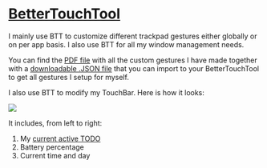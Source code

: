 # [BetterTouchTool](https://www.boastr.net)
I mainly use BTT to customize different trackpad gestures either globally or on per app basis. I also use BTT for all my window management needs.

You can find the [PDF file](./gestures.pdf) with all the custom gestures I have made together with a [downloadable .JSON file](https://raw.githubusercontent.com/nikitavoloboev/my-mac-os/master/btt/Main.json) that you can import to your BetterTouchTool to get all gestures I setup for myself.

I also use BTT to modify my TouchBar. Here is how it looks:

![](https://i.imgur.com/X8O8QN9.png)

It includes, from left to right:
1. My [current active TODO](https://github.com/nikitavoloboev/small-workflows/tree/master/todo-task#readme)
2. Battery percentage
3. Current time and day